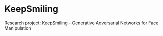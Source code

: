# KeepSmiling
Research project: KeepSmiling - Generative Adversarial Networks for Face Manipulation 
